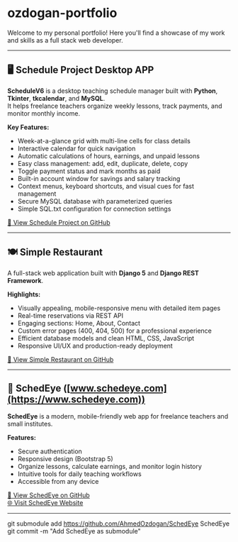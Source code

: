# ozdogan-portfolio

Welcome to my personal portfolio! Here you'll find a showcase of my work and skills as a full stack web developer.

---

## 🖥️ Schedule Project Desktop APP

**ScheduleV6** is a desktop teaching schedule manager built with **Python**, **Tkinter**, **tkcalendar**, and **MySQL**.  
It helps freelance teachers organize weekly lessons, track payments, and monitor monthly income.

**Key Features:**
- Week-at-a-glance grid with multi-line cells for class details
- Interactive calendar for quick navigation
- Automatic calculations of hours, earnings, and unpaid lessons
- Easy class management: add, edit, duplicate, delete, copy
- Toggle payment status and mark months as paid
- Built-in account window for savings and salary tracking
- Context menus, keyboard shortcuts, and visual cues for fast management
- Secure MySQL database with parameterized queries
- Simple SQL.txt configuration for connection settings

[🔗 View Schedule Project on GitHub](https://github.com/AhmedOzdogan/ozdogan-portfolio/tree/main/scheduele_Project)

---

## 🍽️ Simple Restaurant

A full-stack web application built with **Django 5** and **Django REST Framework**.

**Highlights:**
- Visually appealing, mobile-responsive menu with detailed item pages
- Real-time reservations via REST API
- Engaging sections: Home, About, Contact
- Custom error pages (400, 404, 500) for a professional experience
- Efficient database models and clean HTML, CSS, JavaScript
- Responsive UI/UX and production-ready deployment

[🔗 View Simple Restaurant on GitHub](https://github.com/AhmedOzdogan/ozdogan-portfolio/tree/main/restaurant)

---

## 📅 SchedEye ([www.schedeye.com](https://www.schedeye.com))

**SchedEye** is a modern, mobile-friendly web app for freelance teachers and small institutes.

**Features:**
- Secure authentication
- Responsive design (Bootstrap 5)
- Organize lessons, calculate earnings, and monitor login history
- Intuitive tools for daily teaching workflows
- Accessible from any device

[🔗 View SchedEye on GitHub](https://github.com/AhmedOzdogan/SchedEye)  
[🌐 Visit SchedEye Website](https://www.schedeye.com)

---
git submodule add https://github.com/AhmedOzdogan/SchedEye SchedEye
git commit -m "Add SchedEye as submodule"